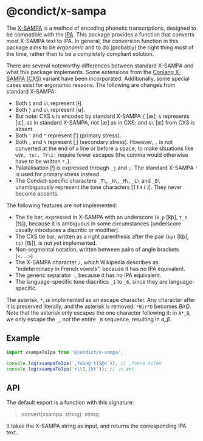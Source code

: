 # @condict/x-sampa

The [X-SAMPA][xsampa] is a method of encoding phonetic transcriptions, designed to be compatible with the [IPA][]. This package provides a function that converts most X-SAMPA text to IPA. In general, the conversion function in this package aims to be _ergonomic_ and to do (probably) the right thing most of the time, rather than to be a completely compliant solution.

There are several noteworthy differences between standard X-SAMPA and what this package implements. Some extensions from the [Conlang X-SAMPA (CXS)][cxs] variant have been incorporated. Additionally, some special cases exist for ergonomic reasons. The following are changes from standard X-SAMPA:

* Both `1` and `i\` represent \[ɨ\].
* Both `}` and `u\` represent \[ʉ\].
* But note: CXS `&` is encoded by standard X-SAMPA `{` \[æ\]; `&` represents \[ɶ\], as in standard X-SAMPA, not \[æ\] as in CXS; and `&\` \[ɶ\] from CXS is absent.
* Both `'` and `"` represent \[ˈ\] (primary stress).
* Both `,` and `%` represent \[ˌ\] (secondary stress). However, `,` is not converted at the end of a line or before a space, to make situations like `wVn, tu:, Tr\i:` require fewer escapes (the comma would otherwise have to be written `*,`).
* Palatalisation \[ʲ\] is expressed through `_j` and `;`. The standard X-SAMPA `'` is used for primary stress instead.
* The Condict-specific characters `_T\`, `_H\`, `_M\`, `_L\` and `_B\` unambiguously represent the tone characters \[˥ ˦ ˧ ˨ ˩\]. They never become accents.

The following features are _not_ implemented:

* The tie bar, expressed in X-SAMPA with an underscore (`k_p` \[k͡p\], `t_s` \[t͡s\]), because it is ambiguous in some circumstances (underscore usually introduces a diacritic or modifier).
* The CXS tie bar, written as a right parenthesis after the pair (`kp)` \[k͡p\], `ts)` \[t͡s\]), is not _yet_ implemented.
* Non-segmental notation, written between pairs of angle brackets (`<...>`).
* The X-SAMPA character `/`, which Wikipedia describes as "indeterminacy in French vowels", because it has no IPA equivalent.
* The generic separator `-`, because it has no IPA equivalent.
* The language-specific tone diacritics `_1` to `_6`, since they are language-specific.

The asterisk, `*`, _is_ implemented as an escape character. Any character after it is preserved literally, and the asterisk is removed: `*Bir*D` becomes _BirD_. Note that the asterisk only escapes the one character following it: in `A*_B`, we only escape the `_`, not the entire `_B` sequence, resulting in _ɑ\_β_.

## Example

```js
import xsampaToIpa from '@condict/x-sampa';

console.log(xsampaToIpa(`,foUn@'tIS@n`)); // ˌfoʊnəˈtɪʃən
console.log(xsampaToIpa('r\\I.{kt')); // ɹɪ.ækt
```

## API

The default export is a function with this signature:

> convert(xsampa: string): string

It takes the X-SAMPA string as input, and returns the corresponding IPA text.

[ipa]: https://en.wikipedia.org/wiki/International_Phonetic_Alphabet
[xsampa]: https://en.wikipedia.org/wiki/X-SAMPA
[cxs]: http://www.theiling.de/ipa/

